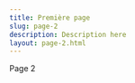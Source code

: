```yaml
---
title: Première page
slug: page-2
description: Description here
layout: page-2.html
---
```


Page 2
